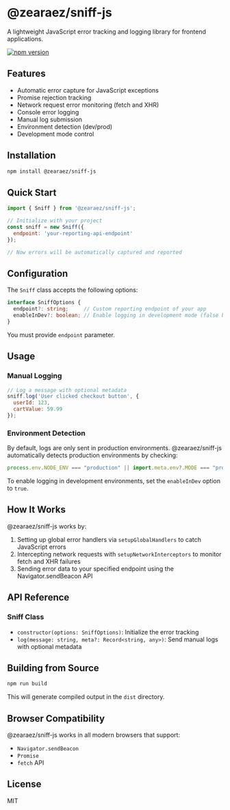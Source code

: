 # @zearaez/sniff-js

A lightweight JavaScript error tracking and logging library for frontend applications.

[![npm version](https://badge.fury.io/js/@zearaez%2Fsniff-js.svg)](https://badge.fury.io/js/@zearaez%2Fsniff-js)

## Features

- Automatic error capture for JavaScript exceptions
- Promise rejection tracking
- Network request error monitoring (fetch and XHR)
- Console error logging
- Manual log submission
- Environment detection (dev/prod)
- Development mode control

## Installation

```bash
npm install @zearaez/sniff-js
```

## Quick Start

```javascript
import { Sniff } from '@zearaez/sniff-js';

// Initialize with your project
const sniff = new Sniff({
  endpoint: 'your-reporting-api-endpoint'
});

// Now errors will be automatically captured and reported
```

## Configuration

The `Sniff` class accepts the following options:

```typescript
interface SniffOptions {
  endpoint?: string;     // Custom reporting endpoint of your app
  enableInDev?: boolean; // Enable logging in development mode (false by default)
}
```

You must provide `endpoint` parameter.

## Usage

### Manual Logging

```javascript
// Log a message with optional metadata
sniff.log('User clicked checkout button', {
  userId: 123,
  cartValue: 59.99
});
```

### Environment Detection

By default, logs are only sent in production environments. @zearaez/sniff-js automatically detects production environments by checking:

```javascript
process.env.NODE_ENV === "production" || import.meta.env?.MODE === "production"
```

To enable logging in development environments, set the `enableInDev` option to `true`.

## How It Works

@zearaez/sniff-js works by:

1. Setting up global error handlers via `setupGlobalHandlers` to catch JavaScript errors
2. Intercepting network requests with `setupNetworkInterceptors` to monitor fetch and XHR failures
3. Sending error data to your specified endpoint using the Navigator.sendBeacon API

## API Reference

### Sniff Class

- `constructor(options: SniffOptions)`: Initialize the error tracking
- `log(message: string, meta?: Record<string, any>)`: Send manual logs with optional metadata

## Building from Source

```bash
npm run build
```

This will generate compiled output in the `dist` directory.

## Browser Compatibility

@zearaez/sniff-js works in all modern browsers that support:
- `Navigator.sendBeacon`
- `Promise`
- `fetch` API

## License

MIT
